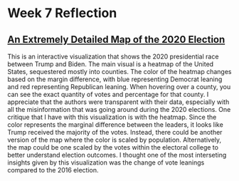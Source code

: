# Week 7 Reflection

## [An Extremely Detailed Map of the 2020 Election](https://www.nytimes.com/interactive/2021/upshot/2020-election-map.html)

This is an interactive visualization that shows the 2020 presidential race between Trump and Biden. The main visual is a heatmap of the United States, sequestered mostly into counties. The color of the heatmap changes based on the margin difference, with blue representing Democrat leaning and red representing Republican leaning. When hovering over a county, you can see the exact quantity of votes and percentage for that county. I appreciate that the authors were transparent with their data, especially with all the misinformation that was going around during the 2020 elections. One critique that I have with this visualization is with the heatmap. Since the color represents the marginal difference between the leaders, it looks like Trump received the majority of the votes. Instead, there could be another version of the map where the color is scaled by population. Alternatively, the map could be one scaled by the votes within the electoral college to better understand election outcomes. I thought one of the most interseting insights given by this visualization was the change of vote leanings compared to the 2016 election. 